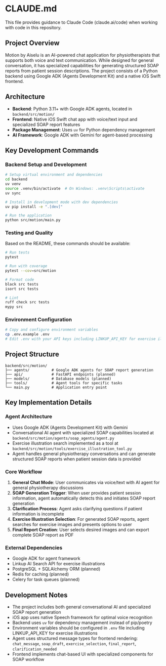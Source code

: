 # CLAUDE.md

This file provides guidance to Claude Code (claude.ai/code) when working with code in this repository.

## Project Overview

Motion by Aiselu is an AI-powered chat application for physiotherapists that supports both voice and text communication. While designed for general conversation, it has specialized capabilities for generating structured SOAP reports from patient session descriptions. The project consists of a Python backend using Google ADK (Agents Development Kit) and a native iOS Swift frontend.

## Architecture

- **Backend**: Python 3.11+ with Google ADK agents, located in `backend/src/motion/`
- **Frontend**: Native iOS Swift chat app with voice/text input and specialized SOAP report features
- **Package Management**: Uses `uv` for Python dependency management
- **AI Framework**: Google ADK with Gemini for agent-based processing

## Key Development Commands

### Backend Setup and Development
```bash
# Setup virtual environment and dependencies
cd backend
uv venv
source .venv/bin/activate  # On Windows: .venv\Scripts\activate
uv sync

# Install in development mode with dev dependencies
uv pip install -e ".[dev]"

# Run the application
python src/motion/main.py
```

### Testing and Quality
Based on the README, these commands should be available:
```bash
# Run tests
pytest

# Run with coverage
pytest --cov=src/motion

# Format code
black src tests
isort src tests

# Lint
ruff check src tests
mypy src
```

### Environment Configuration
```bash
# Copy and configure environment variables
cp .env.example .env
# Edit .env with your API keys including LINKUP_API_KEY for exercise illustrations
```

## Project Structure

```
backend/src/motion/
├── agents/          # Google ADK agents for SOAP report generation
├── api/             # FastAPI endpoints (planned)
├── models/          # Database models (planned)
├── tools/           # Agent tools for specific tasks
└── main.py          # Application entry point
```

## Key Implementation Details

### Agent Architecture
- Uses Google ADK (Agents Development Kit) with Gemini
- Conversational AI agent with specialized SOAP capabilities located at `backend/src/motion/agents/soap_agents/agent.py`
- Exercise illustration search implemented as a tool at `backend/src/motion/tools/exercise_illustration_tool.py`
- Agent handles general physiotherapy conversations and can generate structured SOAP reports when patient session data is provided

### Core Workflow
1. **General Chat Mode**: User communicates via voice/text with AI agent for general physiotherapy discussions
2. **SOAP Generation Trigger**: When user provides patient session information, agent automatically detects this and initiates SOAP report generation
3. **Clarification Process**: Agent asks clarifying questions if patient information is incomplete
4. **Exercise Illustration Selection**: For generated SOAP reports, agent searches for exercise images and presents options to user
5. **Final Report Creation**: User selects desired images and can export complete SOAP report as PDF

### External Dependencies
- Google ADK for agent framework
- Linkup AI Search API for exercise illustrations
- PostgreSQL + SQLAlchemy ORM (planned)
- Redis for caching (planned)
- Celery for task queues (planned)

## Development Notes

- The project includes both general conversational AI and specialized SOAP report generation
- iOS app uses native Speech framework for optimal voice recognition
- Backend uses `uv` for dependency management instead of pip/poetry
- Environment variables should be configured in `.env` file including LINKUP_API_KEY for exercise illustrations
- Agent uses structured message types for frontend rendering: `chat_message`, `soap_draft`, `exercise_selection`, `final_report`, `clarification_needed`
- Frontend implements chat-based UI with specialized components for SOAP workflow